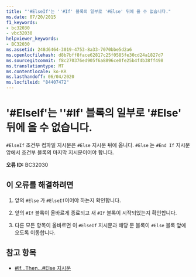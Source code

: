 ```yaml
---
title: "'#ElseIf'는 ''#If' 블록의 일부로 '#Else' 뒤에 올 수 없습니다."
ms.date: 07/20/2015
f1_keywords:
- bc32030
- vbc32030
helpviewer_keywords:
- BC32030
ms.assetid: 248d6464-3019-4753-8a33-7070bbe5d2a6
ms.openlocfilehash: d8b7bff8face62817c25f0585fe30cd24a1827d7
ms.sourcegitcommit: f8c270376ed905f6a8896ce0fe25b4f4b38ff498
ms.translationtype: MT
ms.contentlocale: ko-KR
ms.lasthandoff: 06/04/2020
ms.locfileid: "84407472"
---
```

# <a name="elseif-cannot-follow-else-as-part-of-an-if-block"></a>'#ElseIf'는 ''#If' 블록의 일부로 '#Else' 뒤에 올 수 없습니다.
`#ElseIf` 조건부 컴파일 지시문은 `#Else` 지시문 뒤에 옵니다. `#Else` 는 `#End If` 지시문 앞에서 조건부 블록의 마지막 지시문이어야 합니다.  
  
 **오류 ID:** BC32030  
  
## <a name="to-correct-this-error"></a>이 오류를 해결하려면  
  
1. 앞의 `#Else` 가 `#ElseIf`이어야 하는지 확인합니다.  
  
2. 앞의 `#If` 블록이 올바르게 종료되고 새 `#If` 블록이 시작되었는지 확인합니다.  
  
3. 다른 모든 항목이 올바르면 이 `#ElseIf` 지시문과 해당 문 블록이 `#Else` 블록 앞에 오도록 이동합니다.  
  
## <a name="see-also"></a>참고 항목

- [#If...Then...#Else 지시문](../language-reference/directives/if-then-else-directives.md)
